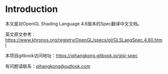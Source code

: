 # Introduction
本文是对OpenGL Shading Language 4.6版本的Spec翻译中文文档。

英文原文参考：https://www.khronos.org/registry/OpenGL/specs/gl/GLSLangSpec.4.60.html

本项目gitbook访问地址：https://qihangkong.gitbook.io/glsl-spec

有问题请联系：qihangkong@outlook.com
